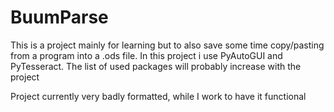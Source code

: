 # BuumParse

This is a project mainly for learning but to also save some time copy/pasting from a program into a .ods file.
In this project i use PyAutoGUI and PyTesseract.
The list of used packages will probably increase with the project

Project currently very badly formatted, while I work to have it functional
